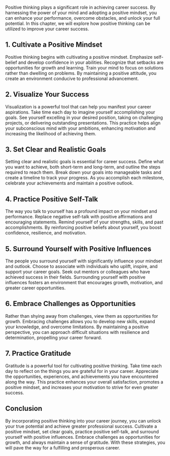 
Positive thinking plays a significant role in achieving career success. By harnessing the power of your mind and adopting a positive mindset, you can enhance your performance, overcome obstacles, and unlock your full potential. In this chapter, we will explore how positive thinking can be utilized to improve your career success.

**1. Cultivate a Positive Mindset**
-----------------------------------

Positive thinking begins with cultivating a positive mindset. Emphasize self-belief and develop confidence in your abilities. Recognize that setbacks are opportunities for growth and learning. Train your mind to focus on solutions rather than dwelling on problems. By maintaining a positive attitude, you create an environment conducive to professional advancement.

**2. Visualize Your Success**
-----------------------------

Visualization is a powerful tool that can help you manifest your career aspirations. Take time each day to imagine yourself accomplishing your goals. See yourself excelling in your desired position, taking on challenging projects, or delivering outstanding presentations. This practice helps align your subconscious mind with your ambitions, enhancing motivation and increasing the likelihood of achieving them.

**3. Set Clear and Realistic Goals**
------------------------------------

Setting clear and realistic goals is essential for career success. Define what you want to achieve, both short-term and long-term, and outline the steps required to reach them. Break down your goals into manageable tasks and create a timeline to track your progress. As you accomplish each milestone, celebrate your achievements and maintain a positive outlook.

**4. Practice Positive Self-Talk**
----------------------------------

The way you talk to yourself has a profound impact on your mindset and performance. Replace negative self-talk with positive affirmations and encouraging statements. Remind yourself of your strengths, skills, and past accomplishments. By reinforcing positive beliefs about yourself, you boost confidence, resilience, and motivation.

**5. Surround Yourself with Positive Influences**
-------------------------------------------------

The people you surround yourself with significantly influence your mindset and outlook. Choose to associate with individuals who uplift, inspire, and support your career goals. Seek out mentors or colleagues who have achieved success in their fields. Surrounding yourself with positive influences fosters an environment that encourages growth, motivation, and greater career opportunities.

**6. Embrace Challenges as Opportunities**
------------------------------------------

Rather than shying away from challenges, view them as opportunities for growth. Embracing challenges allows you to develop new skills, expand your knowledge, and overcome limitations. By maintaining a positive perspective, you can approach difficult situations with resilience and determination, propelling your career forward.

**7. Practice Gratitude**
-------------------------

Gratitude is a powerful tool for cultivating positive thinking. Take time each day to reflect on the things you are grateful for in your career. Appreciate the opportunities, experiences, and achievements you have encountered along the way. This practice enhances your overall satisfaction, promotes a positive mindset, and increases your motivation to strive for even greater success.

**Conclusion**
--------------

By incorporating positive thinking into your career journey, you can unlock your true potential and achieve greater professional success. Cultivate a positive mindset, set clear goals, practice positive self-talk, and surround yourself with positive influences. Embrace challenges as opportunities for growth, and always maintain a sense of gratitude. With these strategies, you will pave the way for a fulfilling and prosperous career.
